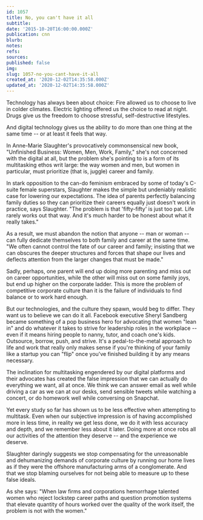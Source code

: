 ```yaml
---
id: 1057
title: No, you can't have it all
subtitle: 
date: '2015-10-20T16:00:00.000Z'
publication: cnn
blurb: 
notes: 
refs: 
sources: 
published: false
img: 
slug: 1057-no-you-cant-have-it-all
created_at: '2020-12-02T14:35:58.000Z'
updated_at: '2020-12-02T14:35:58.000Z'
---
```

Technology has always been about choice: Fire allowed us to choose to live in colder climates. Electric lighting offered us the choice to read at night. Drugs give us the freedom to choose stressful, self-destructive lifestyles.

And digital technology gives us the ability to do more than one thing at the same time -- or at least it feels that way.

In Anne-Marie Slaughter's provocatively commonsensical new book, "Unfinished Business: Women, Men, Work, Family," she's not concerned with the digital at all, but the problem she's pointing to is a form of its multitasking ethos writ large: the way women and men, but women in particular, must prioritize (that is, juggle) career and family.

In stark opposition to the can-do feminism embraced by some of today's C-suite female superstars, Slaughter makes the simple but undeniably realistic case for lowering our expectations. The idea of parents perfectly balancing family duties so they can prioritize their careers equally just doesn't work in practice, says Slaughter. "The problem is that 'fifty-fifty' is just too pat. Life rarely works out that way. And it's much harder to be honest about what it really takes."

As a result, we must abandon the notion that anyone -- man or woman -- can fully dedicate themselves to both family and career at the same time. "We often cannot control the fate of our career and family; insisting that we can obscures the deeper structures and forces that shape our lives and deflects attention from the larger changes that must be made."

Sadly, perhaps, one parent will end up doing more parenting and miss out on career opportunities, while the other will miss out on some family joys, but end up higher on the corporate ladder. This is more the problem of competitive corporate culture than it is the failure of individuals to find balance or to work hard enough.

But our technologies, and the culture they spawn, would beg to differ. They want us to believe we can do it all. Facebook executive Sheryl Sandberg became something of a pop business hero for advocating that women "lean in" and do whatever it takes to strive for leadership roles in the workplace -- even if it means hiring people to nanny, tutor, and coach one's kids. Outsource, borrow, push, and strive. It's a pedal-to-the-metal approach to life and work that really only makes sense if you're thinking of your family like a startup you can "flip" once you've finished building it by any means necessary.

The inclination for multitasking engendered by our digital platforms and their advocates has created the false impression that we can actually do everything we want, all at once. We think we can answer email as well while driving a car as we can at our desks, send sensible tweets while watching a concert, or do homework well while conversing on Snapchat.

Yet every study so far has shown us to be less effective when attempting to multitask. Even when our subjective impression is of having accomplished more in less time, in reality we get less done, we do it with less accuracy and depth, and we remember less about it later. Doing more at once robs all our activities of the attention they deserve -- and the experience we deserve.

Slaughter daringly suggests we stop compensating for the unreasonable and dehumanizing demands of corporate culture by running our home lives as if they were the offshore manufacturing arms of a conglomerate. And that we stop blaming ourselves for not being able to measure up to these false ideals.

As she says: "When law firms and corporations hemorrhage talented women who reject lockstep career paths and question promotion systems that elevate quantity of hours worked over the quality of the work itself, the problem is not with the women."
